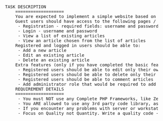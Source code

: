 <pre>
TASK DESCRIPTION
    ===================
    You are expected to implement a simple website based on a Your own CMS system. 
    Guest users should have access to the following pages / features:
     - Registration - required fields: username and password
     - Login - username and password
     - View a list of existing articles
     - View an article chosen from the list of articles
    Registered and logged in users should be able to:
     - Add a new article
     - Edit an existing article
     - Delete an existing article
    Extra features (only if you have completed the basic features):
     - Registered users should be able to edit only their own articles
     - Registered users should be able to delete only their own articles
     - Registered users should be able to comment articles
     - Add administrator role that would be required to add / edit / delete articles while registered users would only be able to comment articles
    REQUIREMENT DETAILS
    ===================
     - You must NOT use any Complete PHP Frameworks, like Zend, Symfony, Joomla, Drupal, etc.!
     - You ARE allowed to use any 3rd party code library, as a PART of Your solution, like Prototype, jQuery, Smarty, YAML, etc...
     - If you encounter any problems with server or workstation configuration - report them immediately. We are not testing you on those and we don't want you to lose time on trying to fix them
     - Focus on Quality not Quantity. Write a quality code - it is WAY MORE important than completing everything. We want to know how you design solutions, what design patterns you use and what your general approach to programming is.
